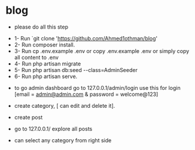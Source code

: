 # blog
- please do all this step 
* 1- Run `git clone 'https://github.com/Ahmed1othman/blog'
* 2- Run composer install.
* 3- Run cp .env.example .env or copy .env.example .env or simply copy all content to .env
* 4- Run php artisan migrate
* 5- Run php artisan db:seed --class=AdminSeeder
* 6- Run php artisan serve.

 - to go admin dashboard go to 127.0.0.1/admin/login
  use this for login [email = admin@admin.com & password = welcome@123]
  
- create category, [ can edit and delete it].
- create post 

- go to 127.0.0.1/ explore all posts
- can select any category from right side

